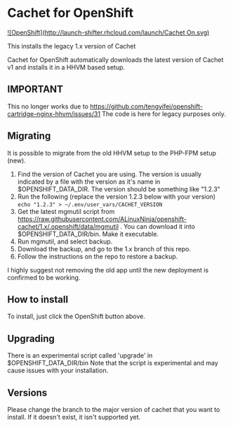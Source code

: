 # Cachet for OpenShift 
[![OpenShift](http://launch-shifter.rhcloud.com/launch/Cachet On.svg)](https://openshift.redhat.com/app/console/application_type/custom?&cartridges%5B%5D=http://cartreflect-claytondev.rhcloud.com/github/tengyifei/openshift-cartridge-nginx-hhvm&cartridges%5B%5D=mysql-5.5&initial_git_url=https://github.com/ALinuxNinja/openshift-cachet.git&name=cachet&initial_git_branch=1.x-HHVM)

This installs the legacy 1.x version of Cachet

Cachet for OpenShift automatically downloads the latest version of Cachet v1 and installs it in a HHVM based setup.

## IMPORTANT
This no longer works due to https://github.com/tengyifei/openshift-cartridge-nginx-hhvm/issues/31
The code is here for legacy purposes only.

## Migrating
It is possible to migrate from the old HHVM setup to the PHP-FPM setup (new).

 1. Find the version of Cachet you are using. The version is usually indicated by a file with the version as it's name in $OPENSHIFT_DATA_DIR. The version should be something like "1.2.3"
 2. Run the following (replace the version 1.2.3 below with your version) `echo "1.2.3" > ~/.env/user_vars/CACHET_VERSION`
 3. Get the latest mgmutil script from https://raw.githubusercontent.com/ALinuxNinja/openshift-cachet/1.x/.openshift/data/mgmutil . You can download it into $OPENSHIFT_DATA_DIR/bin. Make it executable.
 4. Run mgmutil, and select backup.
 5. Download the backup, and go to the 1.x branch of this repo.
 6. Follow the instructions on the repo to restore a backup.

I highly suggest not removing the old app until the new deployment is confirmed to be working.

## How to install
To install, just click the OpenShift button above.

## Upgrading
There is an experimental script called 'upgrade' in $OPENSHIFT_DATA_DIR/bin
Note that the script is experimental and may cause issues with your installation.

## Versions
Please change the branch to the major version of cachet that you want to install.
If it doesn't exist, it isn't supported yet.
